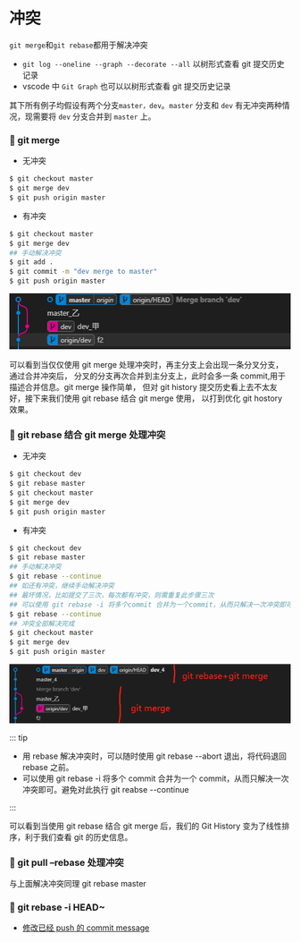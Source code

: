 # 冲突

`git merge`和`git rebase`都用于解决冲突

- `git log --oneline --graph --decorate --all` 以树形式查看 git 提交历史记录
- vscode 中 `Git Graph` 也可以以树形式查看 git 提交历史记录

其下所有例子均假设有两个分支`master，dev`。`master` 分支和 `dev` 有无冲突两种情况，现需要将 `dev` 分支合并到 `master` 上。

<h3>🧯 git merge</h3>

- 无冲突

```bash
$ git checkout master
$ git merge dev
$ git push origin master
```

- 有冲突

```bash
$ git checkout master
$ git merge dev
## 手动解决冲突
$ git add .
$ git commit -m "dev merge to master"
$ git push origin master
```

![RUNOOB 图标](../assets/git_merge.png)

可以看到当仅仅使用 git merge 处理冲突时，再主分支上会出现一条分叉分支，通过合并冲突后，
分叉的分支再次合并到主分支上，此时会多一条 commit,用于描述合并信息。git merge 操作简单，
但对 git history 提交历史看上去不太友好，接下来我们使用 git rebase 结合 git merge 使用，
以打到优化 git hostory 效果。

<h3>🧯 git rebase 结合 git merge 处理冲突</h3>

- 无冲突

```bash
$ git checkout dev
$ git rebase master
$ git checkout master
$ git merge dev
$ git push origin master
```

- 有冲突

```bash
$ git checkout dev
$ git rebase master
## 手动解决冲突
$ git rebase --continue
## 如还有冲突，继续手动解决冲突
## 最坏情况，比如提交了三次，每次都有冲突，则需重复此步骤三次
## 可以使用 git rebase -i 将多个commit 合并为一个commit，从而只解决一次冲突即可
$ git rebase --continue
## 冲突全部解决完成
$ git checkout master
$ git merge dev
$ git push origin master
```

![RUNOOB 图标](../assets/git_diff.png)

::: tip

- 用 rebase 解决冲突时，可以随时使用 git rebase --abort 退出，将代码退回 rebase 之前。
- 可以使用 git rebase -i 将多个 commit 合并为一个 commit，从而只解决一次冲突即可。避免对此执行 git reabse --continue

:::

可以看到当使用 git rebase 结合 git merge 后，我们的 Git History 变为了线性排序，利于我们查看 git 的历史信息。

<h3>🧯 git pull –rebase 处理冲突</h3>

与上面解决冲突同理
git rebase master

<h3>🧯 git rebase -i HEAD~</h3>

- <a href="https://www.jianshu.com/p/ec45ce13289f" target="_blank">修改已经 push 的 commit message</a>
